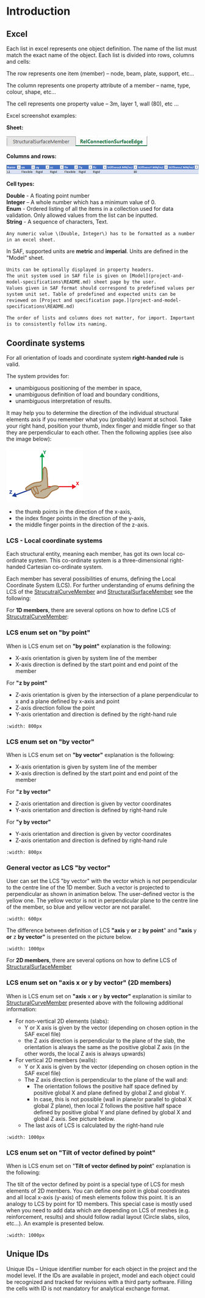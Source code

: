 # Introduction

## Excel

Each list in excel represents one object definition. The name of the list must match the exact name of the object. Each list is divided into rows, columns and cells:

The row represents one item \(member\) – node, beam, plate, support, etc…

The column represents one property attribute of a member – name, type, colour, shape, etc…

The cell represents one property value – 3m, layer 1, wall \(80\), etc …

Excel screenshot examples:

**Sheet:**

![](../.gitbook/assets/3_introduction_sheet.png)

**Columns and rows:**

![](../.gitbook/assets/3_introduction_columnsandrows.png)

**Cell types:**

**Double** - A floating point number  
**Integer** – A whole number which has a minimum value of 0.  
**Enum** - Ordered listing of all the items in a collection used for data validation. Only allowed values from the list can be inputted.  
**String** - A sequence of characters, Text.

```{note}
Any numeric value \(Double, Integer\) has to be formatted as a number in an excel sheet.
```

In SAF, supported units are **metric** and **imperial**. Units are defined in the "Model" sheet.

```{tip}
Units can be optionally displayed in property headers.  
The unit system used in SAF file is given on [Model](project-and-model-specifications\README.md) sheet page by the user.  
Values given in SAF format should correspond to predefined values per system unit set. Table of predefined and expected units can be reviewed on [Project and specification page.](project-and-model-specifications\README.md)
```

```{tip}
The order of lists and columns does not matter, for import. Important is to consistently follow its naming.
```

## **Coordinate systems**

For all orientation of loads and coordinate system **right-handed rule** is valid.

The system provides for:

* unambiguous positioning of the member in space,
* unambiguous definition of load and boundary conditions,
* unambiguous interpretation of results.

It may help you to determine the direction of the individual structural elements axis if you remember what you \(probably\) learnt at school. Take your right hand, position your thumb, index finger and middle finger so that they are perpendicular to each other. Then the following applies \(see also the image below\):

![](../.gitbook/assets/3_introduction_righthand.png)

* the thumb points in the direction of the x-axis,
* the index finger points in the direction of the y-axis,
* the middle finger points in the direction of the z-axis.

### **LCS - Local coordinate systems**

Each structural entity, meaning each member, has got its own local co-ordinate system. This co-ordinate system is a three-dimensional right-handed Cartesian co-ordinate system.

Each member has several possibilities of enums, defining the Local Coordinate System \(LCS\). For further understanding of enums defining the LCS of the [StrucutralCurveMember](../structural-analysis-elements/structuralcurvemember.md) and [StructuralSurfaceMember](../structural-analysis-elements/structuralsurfacemember.md) see the following:

For **1D members**, there are several options on how to define LCS of [StrucutralCurveMember](../structural-analysis-elements/structuralcurvemember.md):

### LCS enum set on **"by point"**

When is LCS enum set on **"by point"** explanation is the following:

* X-axis orientation is given by system line of the member
* X-axis direction is defined by the start point and end point of the member

For **"z by point"**
* Z-axis orientation is given by the intersection of a plane perpendicular to x and a plane defined by x-axis and point
* Z-axis direction follow the point
* Y-axis orientation and direction is defined by the right-hand rule

```{image} ../.gitbook/assets/3_introduction_lcs_by_point.png
:width: 800px
```

### LCS enum set on **"by vector"**

When is LCS enum set on **"by vector"** explanation is the following:

* X-axis orientation is given by system line of the member
* X-axis direction is defined by the start point and end point of the member

For **"z by vector"**
* Z-axis orientation and direction is given by vector coordinates
* Y-axis orientation and direction is defined by right-hand rule

For **"y by vector"**
* Y-axis orientation and direction is given by vector coordinates
* Z-axis orientation and direction is defined by right-hand rule

```{image} ../.gitbook/assets/3_introduction_lcs_by_vector_v2.png
:width: 800px
```

### General vector as LCS **"by vector"**

User can set the LCS "by vector" with the vector which is not perpendicular to the centre line of the 1D member. Such a vector is projected to perpendicular as shown in animation below. The user-defined vector is the yellow one. The yellow vector is not in perpendicular plane to the centre line of the member, so blue and yellow vector are not parallel.

```{image} ../.gitbook/assets/3_introduction_lcs_by_general_vector.gif
:width: 600px
```

The difference between definition of LCS **"axis** y **or** z **by point**" and **"axis** y **or** z **by vector"** is presented on the picture below.

```{image} ../.gitbook/assets/3_introduction_zbypoint_zbyvector.png
:width: 1000px
```

For **2D members**, there are several options on how to define LCS of [StructuralSurfaceMember](../structural-analysis-elements/structuralsurfacemember.md)

### LCS enum set on **"axis** x **or** y **by vector" \(2D members\)**

When is LCS enum set on **"axis** x **or** y **by vector"** explanation is similar to [StructuralCurveMember](../structural-analysis-elements/structuralcurvemember.md) presented above with the following additional information:

* For non-vertical 2D elements \(slabs\):
  * Y or X axis is given by the vector \(depending on chosen option in the SAF excel file\)
  * the Z axis direction is perpendicular to the plane of the slab, the orientation is always the same as the positive global Z axis \(in the other words, the local Z axis is always upwards\)
* For vertical 2D members \(walls\):
  * Y or X axis is given by the vector \(depending on chosen option in the SAF excel file\)
  * The Z axis direction is perpendicular to the plane of the wall and:
    * The orientation follows the positive half space defined by positive global X and plane defined by global Z and global Y.
    * In case, this is not possible \(wall in plane/or parallel to global X global Z plane\), then local Z follows the positive half space defined by positive global Y and plane defined by global X and global Z axis. See picture below.
  * The last axis of LCS is calculated by the right-hand rule

```{image} ../.gitbook/assets/3_wall_lcs.png
:width: 1000px
```

### LCS enum set on "**Tilt of vector defined by point**"

When is LCS enum set on "**Tilt of vector defined by point**" explanation is the following:

The tilt of the vector defined by point is a special type of LCS for mesh elements of 2D members. You can define one point in global coordinates and all local x-axis \(y-axis\) of mesh elements follow this point. It is an analogy to LCS by point for 1D members. This special case is mostly used when you need to add data which are depending on LCS of meshes \(e.g. reinforcement, results\) and should follow radial layout \(Circle slabs, silos, etc…\). An example is presented below.

```{image} ../.gitbook/assets/3_introduction_tilt_of-vector.png
:width: 1000px
```

## **Unique IDs**

Unique IDs – Unique identifier number for each object in the project and the model level. If the IDs are available in project, model and each object could be recognized and tracked for revisions with a third party software. Filling the cells with ID is not mandatory for analytical exchange format.

